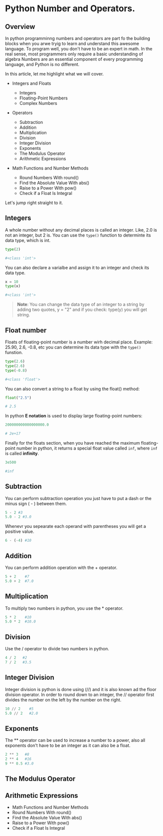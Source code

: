 # Python Number and Operators.

## Overview
In python programminng numbers and operators are part fo the building blocks when you arwe tryig to learn and understand this awesome language.
To program well, you don't have to be an expert in math. In the real sense, most programmers only require a basic understanding of algebra Numbers are an essential component of every programming language, and Python is no different.

In this article, let me highlight what we will cover.
- Integers and Floats
	- Integers 
	- Floating-Point Numbers
	- Complex Numbers

- Operators
	- Subtraction
	- Addition
	- Multiplication
	- Division
	- Integer Division
	- Exponents
	- The Modulus Operator
	- Arithmetic Expressions

- Math Functions and Number Methods
	- Round Numbers With round()
	- Find the Absolute Value With abs()
	- Raise to a Power With pow()
	- Check if a Float Is Integral

 Let's jump right straight to it.

## Integers
A whole number without any decimal places is called an integer. Like, 2.0 is not an integer, but 2 is. You can use the `type()` function to determinte its data type, which is int.

```python
type(2)

#<class 'int'>
```
You can also declare a varialbe and assign it to an integer and check its data type.

```python
x = 10
type(x)

#<class 'int'>
```
> **Note**: You can change the data type of an integer to a string by adding two quotes, y = "2" and if you check: type(y) you will get string.

## Float number
Floats of floating-point number is a number wirh decimal place. Example: 25.90, 2.6, -0.8, etc you can determine its data type with the `type()` funstion. 

```python
type(2.6)
type(2.6)
type(-0.8)

#<class 'float'>
```
You can also convert a string to a float by using the float() method:
```python
float("2.5")

# 2.5
```
In python **E notation** is used to display large floating-point numbers:
```python
200000000000000000.0

# 2e+17
```
Finally for the floats section, when you have reached the maximum floating-point number in python, it returns a special float value called `inf`, where `inf` is called **infinity**.
```python
3e500

#inf
```

## Subtraction
You can perform subtraction operation you just have to put a dash or the minus sign ( - ) between them.

```python
5 - 2 #3
5.0 - 2 #3.0
```
Whenevr you sepearate each operand with parentheses you will get a positive value.
```python
6 - (-4) #10
```

## Addition
You can perform addition operation with the + operator.

```python
5 + 2    #7
5.0 + 2  #7.0
```
## Multiplication
To multiply two numbers in python, you use the * operator.

```python
5 * 2    #10
5.0 * 2  #10.0
```

## Division
Use the / operator to divide two numbers in python.

```python
4 / 2   #2
7 / 2   #3.5
```

## Integer Division
Integer division is python is done using (//) and it is also known ad the floor division operator. In order to round down to an integer, the // operator first divides the number on the left by the number on the right.

```python
10 // 2    #5
5.0 // 2   #2.0
```

## Exponents
The ** operator can be used to increase a number to a power, also all exponents don't have to be an integer as it can also be a float.

```python
2 ** 3   #8
2 ** 4   #16
9 ** 0.5 #3.0
```
## The Modulus Operator

## Arithmetic Expressions

- Math Functions and Number Methods
 - Round Numbers With round()
 - Find the Absolute Value With abs()
 - Raise to a Power With pow()
 - Check if a Float Is Integral

